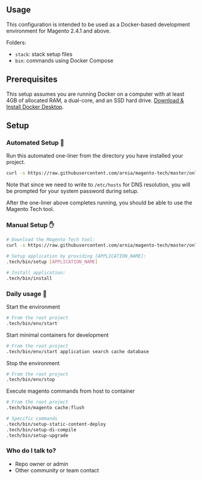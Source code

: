 ## Usage

This configuration is intended to be used as a Docker-based development environment for Magento 2.4.1 and above.

Folders:

- `stack`: stack setup files
- `bin`: commands using Docker Compose

## Prerequisites

This setup assumes you are running Docker on a computer with at least 4GB of allocated RAM, a dual-core, and an SSD hard drive. [Download & Install Docker Desktop](https://www.docker.com/products/docker-desktop).

## Setup

### Automated Setup :robot:

Run this automated one-liner from the directory you have installed your project.

```bash
curl -s https://raw.githubusercontent.com/arnia/magento-tech/master/online/install | bash -s -- [APPLICATION_NAME]
```

Note that since we need to write to `/etc/hosts` for DNS resolution, you will be prompted for your system password during setup.

After the one-liner above completes running, you should be able to use the Magento Tech tool.

### Manual Setup :hand:

```bash
# Download the Magento Tech tool:
curl -s https://raw.githubusercontent.com/arnia/magento-tech/master/online/download | bash

# Setup application by providing [APPLICATION_NAME]:
.tech/bin/setup [APPLICATION_NAME]

# Install application:
.tech/bin/install
```

### Daily usage :book:

Start the environment
```bash
# From the root project
.tech/bin/env/start
```

Start minimal containers for development
```bash
# From the root project
.tech/bin/env/start application search cache database
```

Stop the environment
```bash
# From the root project
.tech/bin/env/stop
```

Execute magento commands from host to container
```bash
# From the root project
.tech/bin/magento cache:flush

# Specific commands
.tech/bin/setup-static-content-deploy
.tech/bin/setup-di-compile
.tech/bin/setup-upgrade
```

### Who do I talk to? ###

* Repo owner or admin
* Other community or team contact
